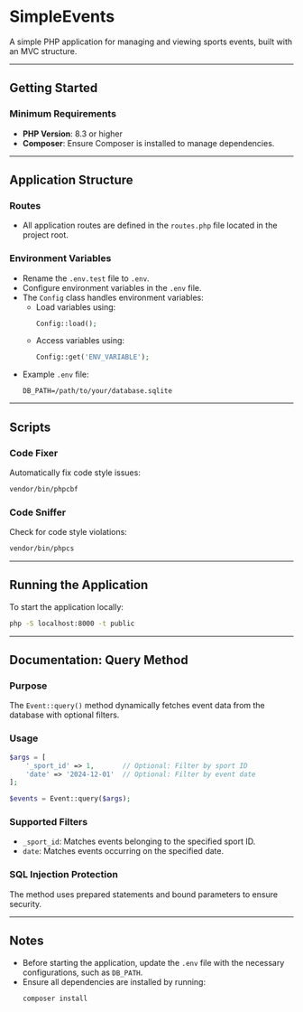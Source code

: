 # **SimpleEvents**

A simple PHP application for managing and viewing sports events, built with an MVC structure.

---

## **Getting Started**

### **Minimum Requirements**

- **PHP Version**: 8.3 or higher
- **Composer**: Ensure Composer is installed to manage dependencies.

---

## **Application Structure**

### **Routes**

- All application routes are defined in the `routes.php` file located in the project root.

### **Environment Variables**

- Rename the `.env.test` file to `.env`.
- Configure environment variables in the `.env` file.
- The `Config` class handles environment variables:
    - Load variables using:
      ```php
      Config::load();
      ```
    - Access variables using:
      ```php
      Config::get('ENV_VARIABLE');
      ```
- Example `.env` file:
  ```env
  DB_PATH=/path/to/your/database.sqlite
  ```

---

## **Scripts**

### **Code Fixer**

Automatically fix code style issues:

```bash
vendor/bin/phpcbf
```

### **Code Sniffer**

Check for code style violations:

```bash
vendor/bin/phpcs
```

---

## **Running the Application**

To start the application locally:

```bash
php -S localhost:8000 -t public
```

---

## **Documentation: Query Method**

### **Purpose**

The `Event::query()` method dynamically fetches event data from the database with optional filters.

### **Usage**

```php
$args = [
    '_sport_id' => 1,       // Optional: Filter by sport ID
    'date' => '2024-12-01'  // Optional: Filter by event date
];

$events = Event::query($args);
```

### **Supported Filters**

- `_sport_id`: Matches events belonging to the specified sport ID.
- `date`: Matches events occurring on the specified date.

### **SQL Injection Protection**

The method uses prepared statements and bound parameters to ensure security.

---

## **Notes**

- Before starting the application, update the `.env` file with the necessary configurations, such as `DB_PATH`.
- Ensure all dependencies are installed by running:
  ```bash
  composer install
  ```